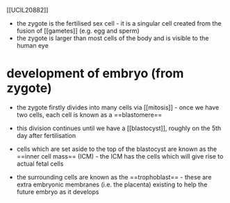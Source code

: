 [[UCIL20882]]

- the zygote is the fertilised sex cell - it is a singular cell created from the fusion of [[gametes]] (e.g. egg and sperm)
- the zygote is larger than most cells of the body and is visible to the human eye

# development of embryo (from zygote)

- the zygote firstly divides into many cells via [[mitosis]] - once we have two cells, each cell is known as a ==blastomere==
- this division continues until we have a [[blastocyst]], roughly on the 5th day after fertilisation

- cells which are set aside to the top of the blastocyst are known as the ==inner cell mass== (ICM) - the ICM has the cells which will give rise to actual fetal cells
- the surrounding cells are known as the ==trophoblast== - these are extra embryonic membranes (i.e. the placenta) existing to help the future embryo as it develops


